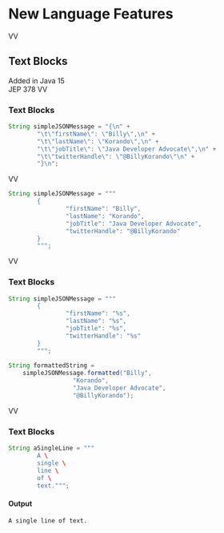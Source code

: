 # New Language Features
VV
## Text Blocks
Added in Java 15 <br/>
JEP 378
VV
### Text Blocks
```java
String simpleJSONMessage = "{\n" + 
		"\t\"firstName\": \"Billy\",\n" +
		"\t\"lastName\": \"Korando\",\n" +
		"\t\"jobTitle\": \"Java Developer Advocate\",\n" +
		"\t\"twitterHandle\": \"@BillyKorando\"\n" +
		"}\n";
```
VV
```java
String simpleJSONMessage = """
		{
		        "firstName": "Billy",
		        "lastName": "Korando",
		        "jobTitle": "Java Developer Advocate",
		        "twitterHandle": "@BillyKorando"
		}
		""";
```
VV
### Text Blocks

```java
String simpleJSONMessage = """
		{
		        "firstName": "%s",
		        "lastName": "%s",
		        "jobTitle": "%s",
		        "twitterHandle": "%s"
		}
		""";
		
String formattedString = 
	simpleJSONMessage.formatted("Billy", 
			      "Korando", 
			      "Java Developer Advocate", 
			      "@BillyKorando");
```

VV
### Text Blocks

```java
String aSingleLine = """
		A \
		single \
		line \
		of \
		text.""";
```

#### Output

```
A single line of text.
```

>>



